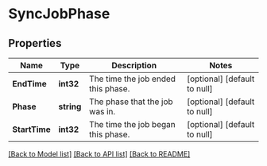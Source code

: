 # SyncJobPhase

## Properties
Name | Type | Description | Notes
------------ | ------------- | ------------- | -------------
**EndTime** | **int32** | The time the job ended this phase. | [optional] [default to null]
**Phase** | **string** | The phase that the job was in. | [optional] [default to null]
**StartTime** | **int32** | The time the job began this phase. | [optional] [default to null]

[[Back to Model list]](../README.md#documentation-for-models) [[Back to API list]](../README.md#documentation-for-api-endpoints) [[Back to README]](../README.md)


